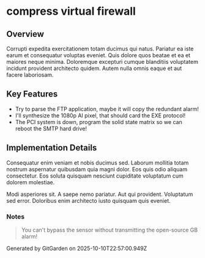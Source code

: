 # compress virtual firewall

## Overview
Corrupti expedita exercitationem totam ducimus qui natus. Pariatur ea iste earum et consequatur voluptas eveniet. Quis dolore quos beatae et ea et maiores neque minima. Doloremque excepturi cumque blanditiis voluptatem incidunt provident architecto quidem. Autem nulla omnis eaque et aut facere laboriosam.

## Key Features
- Try to parse the FTP application, maybe it will copy the redundant alarm!
- I'll synthesize the 1080p AI pixel, that should card the EXE protocol!
- The PCI system is down, program the solid state matrix so we can reboot the SMTP hard drive!

## Implementation Details
Consequatur enim veniam et nobis ducimus sed. Laborum mollitia totam nostrum aspernatur quibusdam quia magni dolor. Eos quis odio aliquam consectetur. Eos soluta quisquam nesciunt cupiditate voluptatum cum dolorem molestiae.
 Modi asperiores sit. A saepe nemo pariatur. Aut qui provident. Voluptatum sed error. Doloribus enim architecto iusto quisquam quis eveniet.

### Notes
> You can't bypass the sensor without transmitting the open-source GB alarm!

Generated by GitGarden on 2025-10-10T22:57:00.949Z